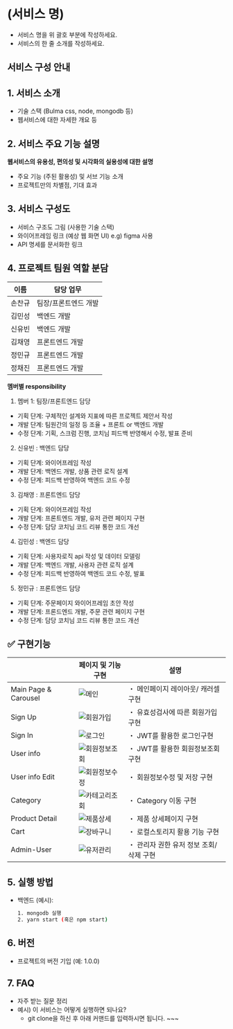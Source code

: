 # (서비스 명)
- 서비스 명을 위 괄호 부분에 작성하세요.
- 서비스의 한 줄 소개를 작성하세요.


## 서비스 구성 안내

## 1. 서비스 소개

- 기술 스택 (Bulma css, node, mongodb 등)
- 웹서비스에 대한 자세한 개요 등


## 2. 서비스 주요 기능 설명

**웹서비스의 유용성, 편의성 및 시각화의 실용성에 대한 설명**
  - 주요 기능 (주된 활용성) 및 서브 기능 소개
  - 프로젝트만의 차별점, 기대 효과

## 3. 서비스 구성도
  - 서비스 구조도 그림 (사용한 기술 스택)
  - 와이어프레임 링크 (예상 웹 화면 UI) e.g) figma 사용
  - API 명세를 문서화한 링크

## 4. 프로젝트 팀원 역할 분담
| 이름 | 담당 업무 |
| ------ | ------ |
| 손찬규 | 팀장/프론트엔드 개발 |
| 김민성 | 백엔드 개발 |
| 신유빈 | 백엔드 개발 |
| 김채영 | 프론트엔드 개발 |
| 정민규 | 프론트엔드 개발 |
|  정채진 | 프론트엔드 개발 |

**멤버별 responsibility**

1. 멤버 1: 팀장/프론트엔드 담당

- 기획 단계: 구체적인 설계와 지표에 따른 프로젝트 제안서 작성
- 개발 단계: 팀원간의 일정 등 조율 + 프론트 or 백엔드 개발
- 수정 단계: 기획, 스크럼 진행, 코치님 피드백 반영해서 수정, 발표 준비

2. 신유빈 : 백엔드 담당

- 기획 단계: 와이어프레임 작성
- 개발 단계: 백엔드 개발, 상품 관련 로직 설계
- 수정 단계: 피드백 반영하여 백엔드 코드 수정

3. 김채영 : 프론트엔드 담당

- 기획 단계: 와이어프레임 작성
- 개발 단계: 프론트엔드 개발, 유저 관련 페이지 구현
- 수정 단계: 담당 코치님 코드 리뷰 통한 코드 개선

4. 김민성 : 백엔드 담당

- 기획 단계: 사용자로직 api 작성 및 데이터 모델링
- 개발 단계: 백엔드 개발, 사용자 관련 로직 설계
- 수정 단계: 피드백 반영하여 백엔드 코드 수정, 발표

5. 정민규 : 프론트엔드 담당

- 기획 단계: 주문페이지 와이어프레임 초안 작성 
- 개발 단계: 프론드엔드 개발, 주문 관련 페이지 구현
- 수정 단계: 담당 코치님 코드 리뷰 통한 코드 개선

## ✅ 구현기능

|  | 페이지 및 기능구현 | 설명 |
| --- | --- | --- |
| Main Page & Carousel | ![메인](/uploads/d8b641ae71b943a34b031a85ec65d760/메인.gif) | ・ 메인페이지 레이아웃/ 캐러셀 구현 |
| Sign Up | ![회원가입](/uploads/dad3f26a107d00adb73b133acdc7cd8f/회원가입.gif) | ・ 유효성검사에 따른 회원가입 구현 |
| Sign In | ![로그인](/uploads/a57c9ed8027bd8a34262fbeb6dfccd96/로그인.gif) | ・ JWT를 활용한 로그인구현 |
| User info | ![회원정보조회](/uploads/b4c235dec92f9fe779fcc7dcb1a61b2e/회원정보조회.gif) | ・ JWT를 활용한 회원정보조회 구현 |
| User info Edit | ![회원정보수정](/uploads/de2d3a463c228b1725ad921eb9f21bf2/회원정보수정.gif) | ・ 회원정보수정 및 저장 구현 |
| Category | ![카테고리조회](/uploads/13e0f27de5c0cf05895f0ba05b3135d4/카테고리조회.gif) | ・ Category 이동 구현 |
| Product Detail | ![제품상세](/uploads/4947fed060705deb5b1e0989b0451a9b/제품상세.gif) | ・ 제품 상세페이지 구현|
| Cart |![장바구니](/uploads/87c1a32b0bf764265f3ba1673a5023ef/장바구니.gif) | ・ 로컬스토리지 활용 기능 구현 |
| Admin-User | ![유저관리](/uploads/0dacdab8c7e7beb6237b6e969a9ff999/유저관리.gif) | ・ 관리자 권한 유저 정보 조회/삭제 구현 |


## 5. 실행 방법
- 백엔드 (예시):
  ```bash
  1. mongodb 실행
  2. yarn start (혹은 npm start)
  ```

## 6. 버전
  - 프로젝트의 버전 기입 (예: 1.0.0)

## 7. FAQ
  - 자주 받는 질문 정리
  - 예시) 이 서비스는 어떻게 실행하면 되나요?
    - git clone을 하신 후 아래 커맨드를 입력하시면 됩니다. ~~~
